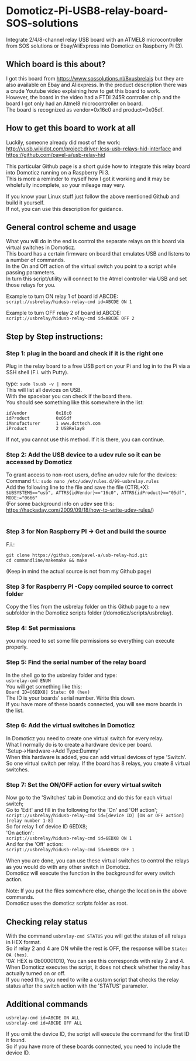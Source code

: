 # Domoticz-Pi-USB8-relay-board-SOS-solutions
Integrate 2/4/8-channel relay USB board with an ATMEL8 microcontroller from SOS solutions or Ebay/AliExpress into Domoticz on Raspberry Pi (3).

## Which board is this about?
I got this board from https://www.sossolutions.nl/8xusbrelais but they are also available on Ebay and Aliexpress.
In the product description there was a crude Youtube video explaining how to get this board to work.<br>
However, the board in the video had a FTDI 245R controller chip and the board I got only had an Atmel8 microcontroller on board.<br>
The board is recognized as vendor=0x16c0 and product=0x05df.

## How to get this board to work at all
Luckily, someone already did most of the work: <br>http://vusb.wikidot.com/project:driver-less-usb-relays-hid-interface and <br>https://github.com/pavel-a/usb-relay-hid

This particular Github page is a short guide how to integrate this relay board into Domoticz running on a Raspberry Pi 3. <br>This is more a reminder to myself how I got it working and it may be wholefully incomplete, so your mileage may very.

If you know your Linux stuff just follow the above mentioned Github and build it yourself. <br>If not, you can use this description for guidance.

## General control scheme and usage
What you will do in the end is control the separate relays on this board via virtual switches in Domoticz.<br>
This board has a certain firmware on board that emulates USB and listens to a number of commands.<br>
In the On and Off action of the virtual switch you point to a script while passing parameters.<br>
In turn this script/utility will connect to the Atmel controller via USB and set those relays for you.

Example to turn ON relay 1 of board id ABCDE:<br>
`script://usbrelay/hidusb-relay-cmd id=ABCDE ON 1`<br>

Example to turn OFF relay 2 of board id ABCDE:<br>
`script://usbrelay/hidusb-relay-cmd id=ABCDE OFF 2`<br>

## Step by Step instructions:

### Step 1: plug in the board and check if it is the right one
Plug in the relay board to a free USB port on your Pi and log in to the Pi via a SSH shell (F.i. with Putty).

type: `sudo lsusb -v | more`<br>
This will list all devices on USB.<br>
With the spacebar you can check if the board there.<br>
You should see something like this somewhere in the list:
```
idVendor           0x16c0
idProduct          0x05df
iManufacturer      1 www.dcttech.com
iProduct           2 USBRelay8
```
If not, you cannot use this method. If it is there, you can continue.

### Step 2: Add the USB device to a udev rule so it can be accessed by Domoticz
To grant access to non-root users, define an udev rule for the devices:<br>
Command f.i.: `sudo nano /etc/udev/rules.d/99-usbrelay.rules`<br>
Add the following line to the file and save the file (CTRL+X):<br>
`SUBSYSTEMS=="usb", ATTRS{idVendor}=="16c0", ATTRS{idProduct}=="05df", MODE:="0666"`<br>
(For some background info on udev see this: https://hackaday.com/2009/09/18/how-to-write-udev-rules/)<br>
<br>

### Step 3 for Non Raspberry PI -> Get and build the source 
F.i.:
```
git clone https://github.com/pavel-a/usb-relay-hid.git
cd commandline/makemake && make
```
(Keep in mind the actual source is not from my Github page)

### Step 3 for Raspberry PI -Copy compiled source to correct folder
Copy the files from the usbrelay folder on this Github page to a new subfolder in the Domoticz scripts folder (/domoticz/scripts/usbrelay).

### Step 4: Set permissions
you may need to set some file permissions so everything can execute properly.

### Step 5: Find the serial number of the relay board
In the shell go to the usbrelay folder and type:<br>
`usbrelay-cmd ENUM`<br>
You will get something like this:<br>
`Board ID=[6EDX8] State: 00 (hex)`<br>
The ID is your boards' serial number. Write this down.<br>
If you have more of these boards connected, you will see more boards in the list.

### Step 6: Add the virtual switches in Domoticz
In Domoticz you need to create one virtual switch for every relay.<br>
What I normally do is to create a hardware device per board. <br>
'Setup->Hardware->Add Type:Dummy'<br>
When this hardware is added, you can add virtual devices of type 'Switch'.<br>
So one virtual switch per relay. If the board has 8 relays, you create 8 virtual switches.<br>

### Step 7: Set the ON/OFF action for every virtual switch
Now go to the 'Switches' tab in Domoticz and do this for each virtual switch;<br>
Go to 'Edit' and fill in the following for the 'On' and 'Off action';<br>
`script://usbrelay/hidusb-relay-cmd id=[device ID] [ON or OFF action] [relay number 1-8]`<br>
So for relay 1 of device ID 6EDX8;<br>
'On action':<br>
`script://usbrelay/hidusb-relay-cmd id=6EDX8 ON 1`<br>
And for the 'Off' action:<br>
`script://usbrelay/hidusb-relay-cmd id=6EDX8 OFF 1`<br>

When you are done, you can use these virtual switches to control the relays as you would do with any other switch in Domoticz.<br>Domoticz will execute the function in the background for every switch action.<br>

Note: If you put the files somewhere else, change the location in the above commands.<br>
Domoticz uses the domoticz scripts folder as root.

## Checking relay status
With the command `usbrelay-cmd STATUS` you will get the status of all relays in HEX format.<br>
So if relay 2 and 4 are ON while the rest is OFF, the response will be `State: 0A (hex)`.<br>
'0A' HEX is 0b00001010, You can see this corresponds with relay 2 and 4.<br>
When Domoticz executes the script, it does not check whether the relay has actually turned on or off.<br>
If you need this, you need to write a custom script that checks the relay status after the switch action with the 'STATUS' parameter.

## Additional commands
```
usbrelay-cmd id=ABCDE ON ALL
usbrelay-cmd id=ABCDE OFF ALL
```
If you omit the device ID, the script will execute the command for the first ID it found.<br>
So if you have more of these boards connected, you need to include the device ID.



